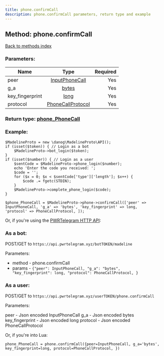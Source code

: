 ```yaml
---
title: phone.confirmCall
description: phone.confirmCall parameters, return type and example
---
```

## Method: phone.confirmCall  
[Back to methods index](index.md)


### Parameters:

| Name     |    Type       | Required |
|----------|:-------------:|---------:|
|peer|[InputPhoneCall](../types/InputPhoneCall.md) | Yes|
|g\_a|[bytes](../types/bytes.md) | Yes|
|key\_fingerprint|[long](../types/long.md) | Yes|
|protocol|[PhoneCallProtocol](../types/PhoneCallProtocol.md) | Yes|


### Return type: [phone\_PhoneCall](../types/phone_PhoneCall.md)

### Example:


```
$MadelineProto = new \danog\MadelineProto\API();
if (isset($token)) { // Login as a bot
    $MadelineProto->bot_login($token);
}
if (isset($number)) { // Login as a user
    $sentCode = $MadelineProto->phone_login($number);
    echo 'Enter the code you received: ';
    $code = '';
    for ($x = 0; $x < $sentCode['type']['length']; $x++) {
        $code .= fgetc(STDIN);
    }
    $MadelineProto->complete_phone_login($code);
}

$phone_PhoneCall = $MadelineProto->phone->confirmCall(['peer' => InputPhoneCall, 'g_a' => 'bytes', 'key_fingerprint' => long, 'protocol' => PhoneCallProtocol, ]);
```

Or, if you're using the [PWRTelegram HTTP API](https://pwrtelegram.xyz):

### As a bot:

POST/GET to `https://api.pwrtelegram.xyz/botTOKEN/madeline`

Parameters:

* method - phone.confirmCall
* params - `{"peer": InputPhoneCall, "g_a": "bytes", "key_fingerprint": long, "protocol": PhoneCallProtocol, }`



### As a user:

POST/GET to `https://api.pwrtelegram.xyz/userTOKEN/phone.confirmCall`

Parameters:

peer - Json encoded InputPhoneCall
g_a - Json encoded bytes
key_fingerprint - Json encoded long
protocol - Json encoded PhoneCallProtocol



Or, if you're into Lua:

```
phone_PhoneCall = phone.confirmCall({peer=InputPhoneCall, g_a='bytes', key_fingerprint=long, protocol=PhoneCallProtocol, })
```

